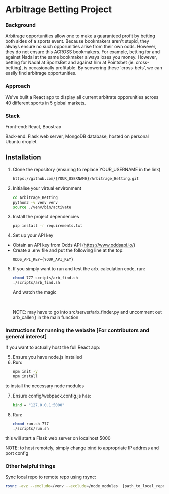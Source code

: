 # Arbitrage Betting Project

### Background

[Arbitrage](https://en.wikipedia.org/wiki/Arbitrage_betting) opportunities allow one to make a guaranteed profit by betting both sides of a sports event. Because bookmakers aren't stupid, they always ensure no such opporunities arise from their own odds. However, they do not ensure this ACROSS bookmakers. For example, betting for and against Nadal at the same bookmaker always loses you money. However, betting for Nadal at SportsBet and against him at Pointsbet (ie: cross-betting), is occasionally profitable. By scowering these 'cross-bets', we can easily find arbitrage opportunities.

### Approach
We've built a React app to display all current arbitrate opporunities across 40 different sports in 5 global markets. 

### Stack
Front-end: React, Boostrap

Back-end: Flask web server, MongoDB database, hosted on personal Ubuntu droplet

## Installation

1. Clone the repository (ensuring to replace YOUR_USERNAME in the link)
    <br>
    ```bash
    https://github.com/{YOUR_USERNAME}/Arbitrage_Betting.git
    ```

2. Initialise your virtual environment
    <br>
    ```bash
    cd Arbitrage_Betting
    python3 -v venv venv
    source ./venv/bin/activate
    ```

3. Install the project dependencies
    <br>
    ```bash
    pip install -r requirements.txt
    ```

4. Set up your API key
  - Obtain an API key from Odds API (https://www.oddsapi.io/)
  - Create a .env file and put the following line at the top:
    <br>
    ```dotenv
    ODDS_API_KEY={YOUR_API_KEY}
    ```

5. If you simply want to run and test the arb. calculation code, run:
    ```bash
    chmod 777 scripts/arb_find.sh 
    ./scripts/arb_find.sh
    ```
    And watch the magic

    <br>

    NOTE: may have to go into src/server/arb_finder.py and uncomment out
          arb_caller() in the main function

### Instructions for running the website [For contributors and general interest]
If you want to actually host the full React app:

5. Ensure you have node.js installed
6. Run:
    ```bash
    npm init -y
    npm install
    ```
to install the necessary node modules

7. Ensure config/webpack.config.js has:
    ```bash
    bind = "127.0.0.1:5000"
    ```

7. Run:
    ```bash
    chmod run.sh 777
    ./scripts/run.sh
    ```
this will start a Flask web server on localhost 5000 

NOTE: to host remotely, simply change bind to appropriate IP address and port config

### Other helpful things ###
Sync local repo to remote repo using rsync:

```bash
rsync -avz --exclude=/venv --exclude=/node_modules  {path_to_local_repo} {user}@{remote_IP}:{path_to_remote_repo}
```
